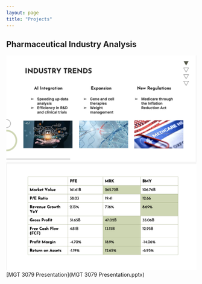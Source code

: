 ```yaml
---
layout: page
title: "Projects"
---
```

## Pharmaceutical Industry Analysis
<img src="industry trends.png">
<img src="pharmaceutical comparison.png">
[MGT 3079 Presentation](MGT 3079 Presentation.pptx)
